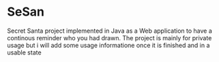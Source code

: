 # SeSan
Secret Santa project implemented in Java as a Web application to have a continous reminder who you had drawn. 
The project is mainly for private usage but i will add some usage informatione once it is finished and in a usable state
